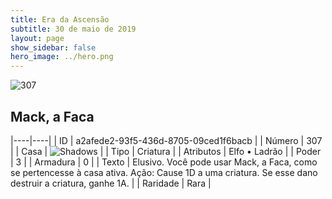 ```yaml
---
title: Era da Ascensão
subtitle: 30 de maio de 2019
layout: page
show_sidebar: false
hero_image: ../hero.png
---
```


![307](https://cdn.keyforgegame.com/media/card_front/pt/435_307_W856C7QW3JXF_pt.png)

## Mack, a Faca

|----|----|
| ID | a2afede2-93f5-436d-8705-09ced1f6bacb |
| Número | 307 |
| Casa | ![Shadows](https://archonarcana.com/images/thumb/e/ee/Shadows.png/22px-Shadows.png "Sombras") |
| Tipo | Criatura |
| Atributos | Elfo • Ladrão |
| Poder | 3 |
| Armadura | 0 |
| Texto | Elusivo. Você pode usar Mack, a Faca, como se pertencesse à casa ativa. Ação: Cause 1D a uma criatura. Se esse  dano destruir a criatura, ganhe 1A. |
| Raridade | Rara |
